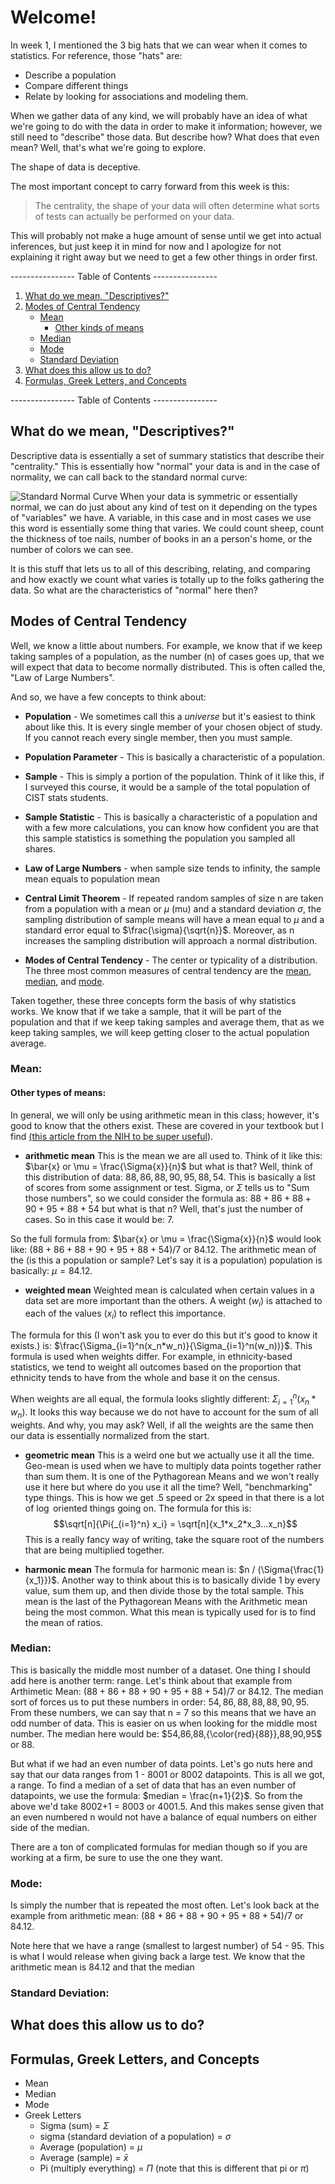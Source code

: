# Welcome!
In week 1, I mentioned the 3 big hats that we can wear when it comes to statistics. For reference, those "hats" are: 

* Describe a population
* Compare different things
* Relate by looking for associations and modeling them.

When we gather data of any kind, we will probably have an idea of what we're going to do with the data in order to make it information; however, we still need to "describe" those data. But describe how? What does that even mean? Well, that's what we're going to explore.

The shape of data is deceptive. 

The most important concept to carry forward from this week is this: 

>The centrality, the shape of your data will often determine what sorts of tests can actually be performed on your data. 

This will probably not make a huge amount of sense until we get into actual inferences, but just keep it in mind for now and I apologize for not explaining it right away but we need to get a few other things in order first. 

---------------- Table of Contents ---------------- 

1. [What do we mean, "Descriptives?"](#whatmean)
2. [Modes of Central Tendency](#modes)
	* [Mean](#mean)
		* [Other kinds of means](#othermeans)
	* [Median](#median)
	* [Mode](#mode)
	* [Standard Deviation](#std)
3. [What does this allow us to do?](#whatdo)
4. [Formulas, Greek Letters, and Concepts](#concepts)

---------------- Table of Contents ---------------- 

## <a id="whatmean"></a>What do we mean, "Descriptives?"

Descriptive data is essentially a set of summary statistics that describe their "centrality." This is essentially how "normal" your data is and in the case of normality, we can call back to the standard normal curve: 

![Standard Normal Curve](/images/normal.png)
When your data is symmetric or essentially normal, we can do just about any kind of test on it depending on the types of "variables" we have. A variable, in this case and in most cases we use this word is essentially some thing that varies. We could count sheep, count the thickness of toe nails, number of books in an a person's home, or the number of colors we can see. 

It is this stuff that lets us to all of this describing, relating, and comparing and how exactly we count what varies is totally up to the folks gathering the data. So what are the characteristics of "normal" here then?

## <a id="modes"></a>Modes of Central Tendency
Well, we know a little about numbers. For example, we know that if we keep taking samples of a population, as the number (n) of cases goes up, that we will expect that data to become normally distributed. This is often called the, "Law of Large Numbers". 

And so, we have a few concepts to think about: 

* **Population** - We sometimes call this a *universe* but it's easiest to think about like this. It is every single member of your chosen object of study. If you cannot reach every single member, then you must sample. 

* **Population Parameter** - This is basically a characteristic of a population.

* **Sample** - This is simply a portion of the population. Think of it like this, if I surveyed this course, it would be a sample of the total population of CIST stats students. 

* **Sample Statistic** - This is basically a characteristic of a population and with a few more calculations, you can know how confident you are that this sample statistics is something the population you sampled all shares.

* **Law of Large Numbers** - when sample size tends to infinity, the sample mean equals to population mean
  
* **Central Limit Theorem** - If repeated random samples of size n are taken from a population with a mean or $\mu$ (mu) and a standard deviation $\sigma$, the sampling distribution of sample means will have a mean equal to $\mu$ and a standard error equal to $\frac{\sigma}{\sqrt{n}}$. Moreover, as n increases the sampling distribution will approach a normal distribution.
  
* **Modes of Central Tendency** - The center or typicality of a distribution. The three most common measures of central tendency are the [mean](#mean), [median](#median), and [mode](#mode). 

Taken together, these three concepts form the basis of why statistics works. We know that if we take a sample, that it will be part of the population and that if we keep taking samples and average them, that as we keep taking samples, we will keep getting closer to the actual population average. 

### <a id="mean"></a>Mean:


#### <a id="othermeans"></a>Other types of means:
In general, we will only be using arithmetic mean in this class; however, it's good to know that the others exist. These are covered in your textbook but I find [(this article from the NIH to be super useful](https://www.ncbi.nlm.nih.gov/pmc/articles/PMC3127352/#:~:text=Mean%20is%20the%20most%20commonly,and%20harmonic%20mean%20(HM).)).

* **arithmetic mean**
This is the mean we are all used to. Think of it like this: $\bar{x} or \mu = \frac{\Sigma{x}}{n}$ but what is that? Well, think of this distribution of data: $88, 86, 88, 90, 95, 88, 54$. This is basically a list of scores from some assignment or test. Sigma, or $\Sigma$ tells us to "Sum those numbers", so we could consider the formula as:  $88+86+88+90+95+88+54$ but what is that n? Well, that's just the number of cases. So in this case it would be: 7. 

So the full formula from: $\bar{x} or \mu = \frac{\Sigma{x}}{n}$ would look like: $(88+86+88+90+95+88+54)/7$ or 84.12. The arithmetic mean of the (is this a population or sample? Let's say it is a population) population is basically: $\mu = 84.12$.

* **weighted mean**
Weighted mean is calculated when certain values in a data set are more important than the others. A weight ($w_i$) is attached to each of the values ($x_i$) to reflect this importance. 

The formula for this (I won't ask you to ever do this but it's good to know it exists.) is: $\frac{\Sigma_{i=1}^n(x_n*w_n)}{\Sigma_{i=1}^n(w_n))}$. This formula is used when weights differ. For example, in ethnicity-based statistics, we tend to weight all outcomes based on the proportion that ethnicity tends to have from the whole and base it on the census. 

When weights are all equal, the formula looks slightly different: ${\Sigma_{i=1}^n(x_n*w_n)}$. It looks this way because we do not have to account for the sum of all weights. And why, you may ask? Well, if all the weights are the same then our data is essentially normalized from the start.

* **geometric mean** 
This is a weird one but we actually use it all the time. Geo-mean is used when we have to multiply data points together rather than sum them. It is one of the Pythagorean Means and we won't really use it here but where do you use it all the time? Well, "benchmarking" type things. This is how we get .5 speed or 2x speed in that there is a lot of $\log$ oriented things going on. The formula for this is: $$\sqrt[n]{\Pi{_{i=1}^n} x_i} = \sqrt[n]{x_1*x_2*x_3...x_n}$$
This is a really fancy way of writing, take the square root of the numbers that are being multiplied together.

* **harmonic mean**
 The formula for harmonic mean is: $n / (\Sigma{\frac{1}{x_1}})$. Another way to think about this is to basically divide 1 by every value, sum them up, and then divide those by the total sample. This mean is the last of the Pythagorean Means with the Arithmetic mean being the most common. What this mean is typically used for is to find the mean of ratios.

### <a id="median"></a>Median:
This is basically the middle most number of a dataset. One thing I should add here is another term: range. Let's think about that example from Arthimetic Mean: $(88+86+88+90+95+88+54)/7$ or 84.12. The median sort of forces us to put these numbers in order: $54,86,88,88,88,90,95$. From these numbers, we can say that n = 7 so this means that we have an odd number of data. This is easier on us when looking for the middle most number.  The median here would be: $54,86,88,{\color{red}{88}},88,90,95$ or 88. 

But what if we had an even number of data points. Let's go nuts here and say that our data ranges from 1 - 8001 or 8002 datapoints. This is all we got, a range. To find a median of a set of data that has an even number of datapoints, we use the formula: $median = \frac{n+1}{2}$. So from the above we'd take 8002+1 = 8003 or 4001.5. And this makes sense given that an even numbered n would not have a balance of equal numbers on either side of the median.

There are a ton of complicated formulas for median though so if you are working at a firm, be sure to use the one they want.

### <a id="mode"></a>Mode:
Is simply the number that is repeated the most often. Let's look back at the example from arithmetic mean: $(88+86+88+90+95+88+54)/7$ or 84.12. 

Note here that we have a range (smallest to largest number) of 54 - 95. This is what I would release when giving back a large test. We know that the arithmetic mean is 84.12 and that the median 

### <a id="std"></a>Standard Deviation:


## <a id="whatdo"></a>What does this allow us to do?


## <a id="concepts"></a>Formulas, Greek Letters, and Concepts
* Mean
* Median
* Mode
* Greek Letters
	* Sigma (sum) = $\Sigma$ 
	* sigma (standard deviation of a population) = $\sigma$
	* Average (population) = $\mu$
	* Average (sample) = $\bar{x}$
	* Pi (multiply everything) = $\Pi$ (note that this is different that pi or $\pi$)
